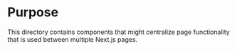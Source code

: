 # Purpose

This directory contains components that might centralize page functionality that is used between multiple Next.js pages.